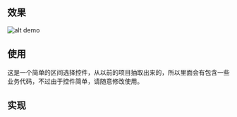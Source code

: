 ## 效果

![alt demo](http://ww1.sinaimg.cn/large/96ea0fd8gw1f1pmu5cpgkg209s0h619m.gif "demo")

## 使用

这是一个简单的区间选择控件，从以前的项目抽取出来的，所以里面会有包含一些业务代码，不过由于控件简单，请随意修改使用。

## 实现
